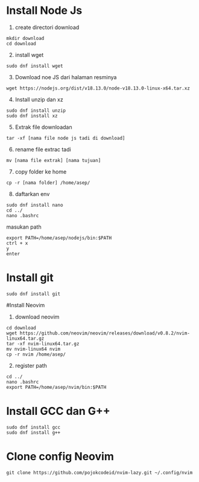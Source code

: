 # Install Node Js
1. create directori download 
```
mkdir download
cd download
```
2. install wget 
```
sudo dnf install wget
```
3. Download noe JS dari halaman resminya 
```
wget https://nodejs.org/dist/v18.13.0/node-v18.13.0-linux-x64.tar.xz
```
4. Install unzip dan xz
```
sudo dnf install unzip
sudo dnf install xz
```
5. Extrak file downloadan 
```
tar -xf [nama file node js tadi di download]
```
6. rename file extrac tadi 
```
mv [nama file extrak] [nama tujuan]
```
7. copy folder ke home 
```
cp -r [nama folder] /home/asep/
```
8. daftarkan env
```
sudo dnf install nano
cd ../
nano .bashrc
```
masukan path 
```
export PATH=/home/asep/nodejs/bin:$PATH
ctrl + x
y
enter
```
# Install git 
```
sudo dnf install git
```
#Install Neovim
1. download neovim
```
cd download
wget https://github.com/neovim/neovim/releases/download/v0.8.2/nvim-linux64.tar.gz
tar -xf nvim-linux64.tar.gz
mv nvim-linux64 nvim
cp -r nvim /home/asep/
```
2. register path
```
cd ../
nano .bashrc
export PATH=/home/asep/nvim/bin:$PATH
```
# Install GCC dan G++
```
sudo dnf install gcc
sudo dnf install g++
```
# Clone config Neovim
```
git clone https://github.com/pojokcodeid/nvim-lazy.git ~/.config/nvim
```
